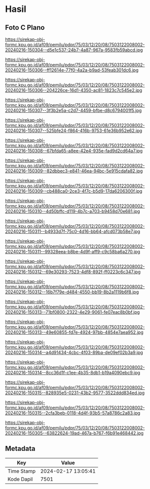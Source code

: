 # Hasil

## Foto C Plano

https://sirekap-obj-formc.kpu.go.id/af09/pemilu/pdpr/75/03/12/20/08/7503122008002-20240216-150304--d5e1c537-24b7-4a87-967a-9583fb59abcd.jpg

https://sirekap-obj-formc.kpu.go.id/af09/pemilu/pdpr/75/03/12/20/08/7503122008002-20240216-150306--ff12614e-77f0-4a2a-b9ad-53feab301dc6.jpg

https://sirekap-obj-formc.kpu.go.id/af09/pemilu/pdpr/75/03/12/20/08/7503122008002-20240216-150306--204226ce-16d1-4350-ac81-1823c7c545e2.jpg

https://sirekap-obj-formc.kpu.go.id/af09/pemilu/pdpr/75/03/12/20/08/7503122008002-20240216-150307--3f3b2e5a-c2d7-4459-bfbe-d8c6794001f5.jpg

https://sirekap-obj-formc.kpu.go.id/af09/pemilu/pdpr/75/03/12/20/08/7503122008002-20240216-150307--525bfe24-f864-416b-9753-61e36b952e62.jpg

https://sirekap-obj-formc.kpu.go.id/af09/pemilu/pdpr/75/03/12/20/08/7503122008002-20240216-150308--67bfda65-a8ee-42e4-935e-fad9d2cd64a7.jpg

https://sirekap-obj-formc.kpu.go.id/af09/pemilu/pdpr/75/03/12/20/08/7503122008002-20240216-150309--82dbbec3-e841-46ea-94bc-5e915cdafa82.jpg

https://sirekap-obj-formc.kpu.go.id/af09/pemilu/pdpr/75/03/12/20/08/7503122008002-20240216-150309--cb488ca0-2ce3-4f7c-b5d9-17da6206300f.jpg

https://sirekap-obj-formc.kpu.go.id/af09/pemilu/pdpr/75/03/12/20/08/7503122008002-20240216-150310--4d50bffc-d119-4b7c-a703-b9458d70e681.jpg

https://sirekap-obj-formc.kpu.go.id/af09/pemilu/pdpr/75/03/12/20/08/7503122008002-20240216-150311--b4933d7f-75c0-4d16-bb64-afcd073b58e7.jpg

https://sirekap-obj-formc.kpu.go.id/af09/pemilu/pdpr/75/03/12/20/08/7503122008002-20240216-150311--99328eea-b8be-4d9f-aff9-c9c58ba6a270.jpg

https://sirekap-obj-formc.kpu.go.id/af09/pemilu/pdpr/75/03/12/20/08/7503122008002-20240216-150312--69e30293-7523-4df8-892f-ff0223c6c347.jpg

https://sirekap-obj-formc.kpu.go.id/af09/pemilu/pdpr/75/03/12/20/08/7503122008002-20240216-150312--16b7f79e-d484-4550-bb19-8b2a1119b6f8.jpg

https://sirekap-obj-formc.kpu.go.id/af09/pemilu/pdpr/75/03/12/20/08/7503122008002-20240216-150313--71bf0800-2322-4e29-9061-fe07eac8b0bf.jpg

https://sirekap-obj-formc.kpu.go.id/af09/pemilu/pdpr/75/03/12/20/08/7503122008002-20240216-150313--49e60855-fd7e-4924-97bb-4854e7aea952.jpg

https://sirekap-obj-formc.kpu.go.id/af09/pemilu/pdpr/75/03/12/20/08/7503122008002-20240216-150314--a4d91434-4cbc-4f03-89ba-de09ef02b3a9.jpg

https://sirekap-obj-formc.kpu.go.id/af09/pemilu/pdpr/75/03/12/20/08/7503122008002-20240216-150314--8cc36d1f-c1ee-4b35-8db1-b19a4090ebc9.jpg

https://sirekap-obj-formc.kpu.go.id/af09/pemilu/pdpr/75/03/12/20/08/7503122008002-20240216-150315--828935e5-0231-43b2-9577-3522ddd834ed.jpg

https://sirekap-obj-formc.kpu.go.id/af09/pemilu/pdpr/75/03/12/20/08/7503122008002-20240216-150315--2cfa3beb-0118-4d4f-93b5-57a8786c2a83.jpg

https://sirekap-obj-formc.kpu.go.id/af09/pemilu/pdpr/75/03/12/20/08/7503122008002-20240216-150305--63822624-19ad-467a-b767-f6b91e468442.jpg


## Metadata

| Key        | Value               |
| ---------- | ------------------- |
| Time Stamp | 2024-02-17 13:05:41 |
| Kode Dapil | 7501                |



